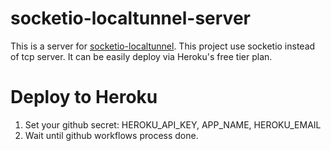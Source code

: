# socketio-localtunnel-server
This is a server for <a href="https://www.npmjs.com/package/socketio-localtunnel" target="_blank">socketio-localtunnel</a>. This project use socketio instead of tcp server. It can be easily deploy via Heroku's free tier plan.

# Deploy to Heroku
1. Set your github secret: HEROKU_API_KEY, APP_NAME, HEROKU_EMAIL
2. Wait until github workflows process done.